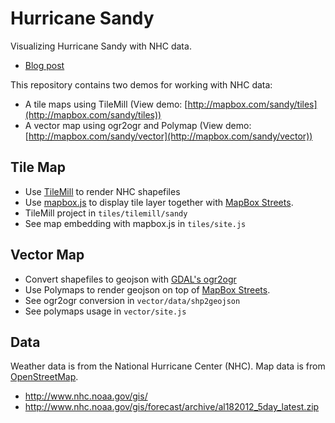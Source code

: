 # Hurricane Sandy

Visualizing Hurricane Sandy with NHC data.

- [Blog post](http://mapbox.com/blog/mapping-sandy)

This repository contains two demos for working with NHC data:

- A tile maps using TileMill (View demo: [http://mapbox.com/sandy/tiles](http://mapbox.com/sandy/tiles))
- A vector map using ogr2ogr and Polymap (View demo: [http://mapbox.com/sandy/vector](http://mapbox.com/sandy/vector))

## Tile Map

- Use [TileMill](http://mapbox.com/tilemill/) to render NHC shapefiles
- Use [mapbox.js](http://mapbox.com/mapbox.js/api/v0.6.6/) to display tile layer together with [MapBox Streets](https://tiles.mapbox.com/mapbox/map/mapbox-streets).
- TileMill project in `tiles/tilemill/sandy`
- See map embedding with mapbox.js in `tiles/site.js`

## Vector Map

- Convert shapefiles to geojson with [GDAL's ogr2ogr](http://www.gdal.org/)
- Use Polymaps to render geojson on top of [MapBox Streets](https://tiles.mapbox.com/mapbox/map/mapbox-streets).
- See ogr2ogr conversion in `vector/data/shp2geojson`
- See polymaps usage in `vector/site.js`

## Data

Weather data is from the National Hurricane Center (NHC). Map data is from [OpenStreetMap](http://www.openstreetmap.org/).

- http://www.nhc.noaa.gov/gis/
- http://www.nhc.noaa.gov/gis/forecast/archive/al182012_5day_latest.zip
